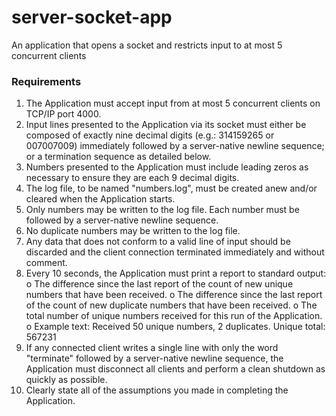 # server-socket-app
An application that opens a socket and restricts input to at most 5 concurrent clients

### Requirements
1. The Application must accept input from at most 5 concurrent clients on
TCP/IP port 4000.
2. Input lines presented to the Application via its socket must either be
composed of exactly nine decimal digits (e.g.: 314159265 or 007007009)
immediately followed by a server-native newline sequence; or a termination
sequence as detailed below.
3. Numbers presented to the Application must include leading zeros as
necessary to ensure they are each 9 decimal digits.
4. The log file, to be named "numbers.log", must be created anew and/or
cleared when the Application starts.
5. Only numbers may be written to the log file. Each number must be followed
by a server-native newline sequence.
6. No duplicate numbers may be written to the log file.
7. Any data that does not conform to a valid line of input should be discarded
and the client connection terminated immediately and without comment.
8. Every 10 seconds, the Application must print a report to standard output:
o The difference since the last report of the count of new unique
numbers that have been received.
o The difference since the last report of the count of new duplicate
numbers that have been received.
o The total number of unique numbers received for this run of the
Application.
o Example text: Received 50 unique numbers, 2 duplicates. Unique
total: 567231
9. If any connected client writes a single line with only the word "terminate"
followed by a server-native newline sequence, the Application must
disconnect all clients and perform a clean shutdown as quickly as possible.
10. Clearly state all of the assumptions you made in completing the Application.
